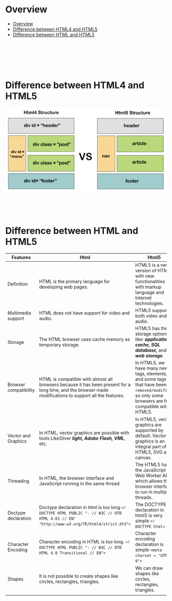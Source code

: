 # Overview

- [Overview](#overview)
- [Difference between HTML4 and HTML5](#difference-between-html4-and-html5)
- [Difference between HTML and HTML5](#difference-between-html-and-html5)

&nbsp;

&nbsp;

&nbsp;

# Difference between HTML4 and HTML5

<img alt="html4-vs-html5"  src="../../assets/html4-vs-html5.png">

&nbsp;

&nbsp;

# Difference between HTML and HTML5

| Features              | Html                                                                                                                                                     | Html5                                                                                                                                              |
| --------------------- | -------------------------------------------------------------------------------------------------------------------------------------------------------- | -------------------------------------------------------------------------------------------------------------------------------------------------- |
| Definition            | HTML is the primary language for developing web pages.                                                                                                   | HTML5 is a new version of HTML with new functionalities with markup language and Internet technologies.                                            |
| Multimedia support    | HTML does not have support for video and audio.                                                                                                          | HTML5 supports both video and audio.                                                                                                               |
| Storage               | The HTML browser uses cache memory as temporary storage.                                                                                                 | HTML5 has the storage options like: **_application cache, SQL database,_** and **_web storage_**.                                                  |
| Browser compatibility | HTML is compatible with almost all browsers because it has been present for a long time, and the browser made modifications to support all the features. | In HTML5, we have many new tags, elements, and some tags that have been `removed/modified`, so only some browsers are fully compatible with HTML5. |
| Vector and Graphics   | In HTML, vector graphics are possible with tools LikeSilver **_light, Adobe Flash, VML_**, etc.                                                          | In HTML5, vector graphics are supported by default. Vector graphics is an integral part of HTML5, SVG and canvas.                                  |
| Threading             | In HTML, the browser interface and JavaScript running in the same thread.                                                                                | The HTML5 has the JavaScript Web Worker API, which allows the browser interface to run in multiple threads.                                        |
| Doctype declaration   | Doctype declaration in html is too long `<! DOCTYPE HTML PUBLIC "- // W3C // DTD HTML 4.01 // EN" "http://www.w3.org/TR/html4/strict.dtd">`             | The DOCTYPE declaration in html5 is very simple `<! DOCTYPE html>`                                                                               |
| Character Encoding    | Character encoding in HTML is too long. `<! DOCTYPE HTML PUBLIC "- // W3C // DTD HTML 4.0 Transitional // EN">`                                          | Character encoding declaration is simple `<meta charset = "UTF-8">`                                                                                |
| Shapes                | It is not possible to create shapes like circles, rectangles, triangles.                                                                                 | We can draw shapes like circles, rectangles, triangles.                                                                                            |
|                       |                                                                                                                                                          |

&nbsp;

&nbsp;
